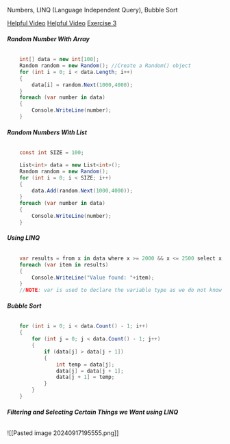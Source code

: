 Numbers,
LINQ (Language Independent Query),
Bubble Sort

[Helpful Video](https://mycanvas.mohawkcollege.ca/courses/107650/files/20334825?module_item_id=5684080)
[Helpful Video](https://mycanvas.mohawkcollege.ca/courses/107650/files/20334824?module_item_id=5684081)
[Exercise 3](https://mycanvas.mohawkcollege.ca/courses/107650/pages/w03-exercise?module_item_id=5684082)
###### **Random Number With Array**
```cs
	int[] data = new int[100];
	Random random = new Random(); //Create a Random() object
	for (int i = 0; i < data.Length; i++)
	{
		data[i] = random.Next(1000,4000); 									//.Next() takes two params. Min value is inlcusive and Max value is exclusive
	}
	foreach (var number in data)
	{
		Console.WriteLine(number);
	}
```

###### **Random Numbers With List**
```cs
	const int SIZE = 100;

	List<int> data = new List<int>();   
	Random random = new Random();
	for (int i = 0; i < SIZE; i++)
	{
		data.Add(random.Next(1000,4000));
	}
	foreach (var number in data)
	{
		Console.WriteLine(number);
	}
```

###### **Using LINQ**
```cs
	var results = from x in data where x >= 2000 && x <= 2500 select x;
	foreach (var item in results)
	{
		Console.WriteLine("Value found: "+item);
	}
	//NOTE: var is used to declare the variable type as we do not know what data we will get back! VAR is a runtime data type. Dynamically Typed Keyword
```

###### **Bubble Sort**
```cs
	for (int i = 0; i < data.Count() - 1; i++)
	{
		for (int j = 0; j < data.Count() - 1; j++)
		{
			if (data[j] > data[j + 1])
			{
				int temp = data[j];
				data[j] = data[j + 1];
				data[j + 1] = temp;
			}
		}
	}
```

###### **Filtering and Selecting Certain Things we Want using LINQ**
![[Pasted image 20240917195555.png]]

